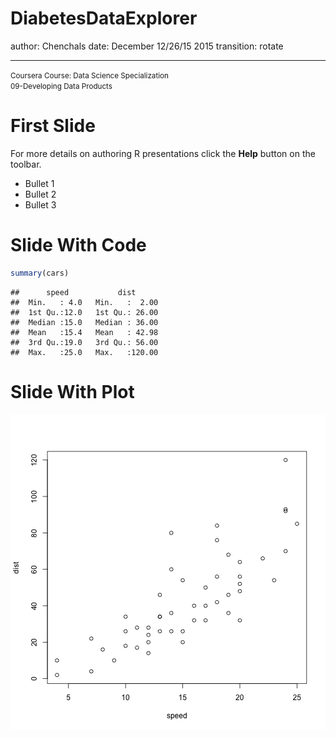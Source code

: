 DiabetesDataExplorer
========================================================
author: Chenchals
date: December 12/26/15 2015
transition: rotate
<hr>
<small>
Coursera Course: Data Science Specialization<br>
09-Developing Data Products
</small>

First Slide
========================================================

For more details on authoring R presentations click the
**Help** button on the toolbar.

- Bullet 1
- Bullet 2
- Bullet 3

Slide With Code
========================================================


```r
summary(cars)
```

```
##      speed           dist       
##  Min.   : 4.0   Min.   :  2.00  
##  1st Qu.:12.0   1st Qu.: 26.00  
##  Median :15.0   Median : 36.00  
##  Mean   :15.4   Mean   : 42.98  
##  3rd Qu.:19.0   3rd Qu.: 56.00  
##  Max.   :25.0   Max.   :120.00
```

Slide With Plot
========================================================

![plot of chunk unnamed-chunk-2](assets/fig/unnamed-chunk-2-1.png) 
